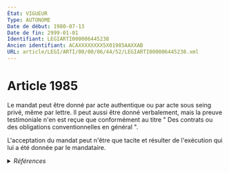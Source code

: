 ```yaml
---
État: VIGUEUR
Type: AUTONOME
Date de début: 1980-07-13
Date de fin: 2999-01-01
Identifiant: LEGIARTI000006445238
Ancien identifiant: ACAXXXXXXXX5X01985AAXXAB
URL: article/LEGI/ARTI/00/00/06/44/52/LEGIARTI000006445238.xml
---
```


<h1>Article 1985</h1>

Le mandat peut être donné par acte authentique ou par acte sous seing privé,
même par lettre. Il peut aussi être donné verbalement, mais la preuve
testimoniale n'en est reçue que conformément au titre " Des contrats ou des
obligations conventionnelles en général ".<br />

L'acceptation du mandat peut n'être que tacite et résulter de l'exécution qui
lui a été donnée par le mandataire.


<details>
  <summary><em>Références</em></summary>

  <h2>Références faites par l'article</h2>
  
  <ul>
    <li>
      CODIFICATION source Loi 1804-03-10
    </li>
  </ul>
</details>
